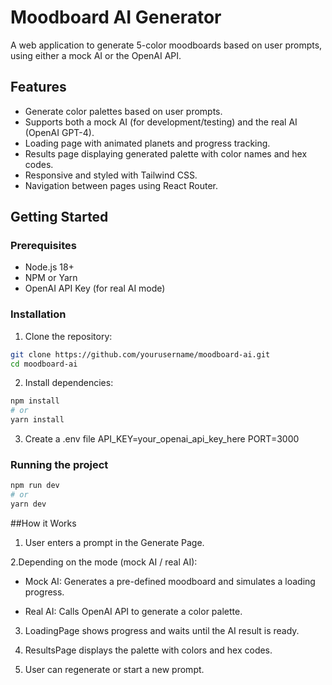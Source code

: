 # Moodboard AI Generator

A web application to generate 5-color moodboards based on user prompts, using either a mock AI or the OpenAI API.

## Features

- Generate color palettes based on user prompts.
- Supports both a mock AI (for development/testing) and the real AI (OpenAI GPT-4).
- Loading page with animated planets and progress tracking.
- Results page displaying generated palette with color names and hex codes.
- Responsive and styled with Tailwind CSS.
- Navigation between pages using React Router.

## Getting Started

### Prerequisites

- Node.js 18+  
- NPM or Yarn  
- OpenAI API Key (for real AI mode)

### Installation

1. Clone the repository:

```bash
git clone https://github.com/yourusername/moodboard-ai.git
cd moodboard-ai
```

2. Install dependencies:
```bash
npm install
# or
yarn install
```

3. Create a .env file
API_KEY=your_openai_api_key_here
PORT=3000

### Running the project

```bash
npm run dev
# or
yarn dev
```

##How it Works

1. User enters a prompt in the Generate Page.

2.Depending on the mode (mock AI / real AI):

- Mock AI: Generates a pre-defined moodboard and simulates a loading progress.

- Real AI: Calls OpenAI API to generate a color palette.

3. LoadingPage shows progress and waits until the AI result is ready.

4. ResultsPage displays the palette with colors and hex codes.

5. User can regenerate or start a new prompt.
